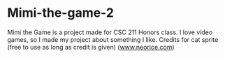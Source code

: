 # Mimi-the-game-2
Mimi the Game is a project made for CSC 211 Honors class. I love video games, so I made my project about something I like. 
Credits for cat sprite (free to use as long as credit is given) (www.neorice.com)
